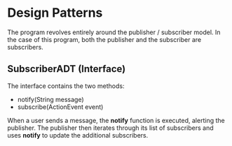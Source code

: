 # Design Patterns

The program revolves entirely around the publisher / subscriber model. In the case of this program, both the publisher and the subscriber are subscribers.

## SubscriberADT (Interface)

The interface contains the two methods:

 - notify(String message)
 - subscribe(ActionEvent event)

When a user sends a message, the **notify** function is executed, alerting the publisher. The publisher then iterates through its list of subscribers and uses **notify** to update the additional subscribers.
